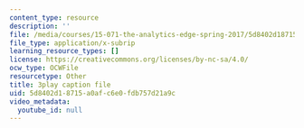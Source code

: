 ```yaml
---
content_type: resource
description: ''
file: /media/courses/15-071-the-analytics-edge-spring-2017/5d8402d18715a0afc6e0fdb757d21a9c_xEjZjz7oxbI.srt
file_type: application/x-subrip
learning_resource_types: []
license: https://creativecommons.org/licenses/by-nc-sa/4.0/
ocw_type: OCWFile
resourcetype: Other
title: 3play caption file
uid: 5d8402d1-8715-a0af-c6e0-fdb757d21a9c
video_metadata:
  youtube_id: null
---
```

